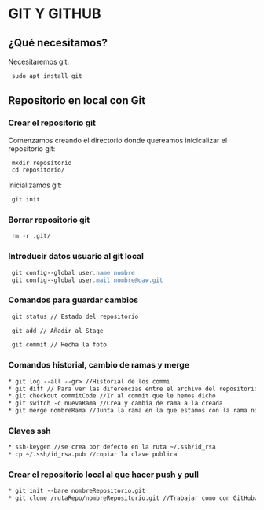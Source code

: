 # GIT Y GITHUB

## ¿Qué necesitamos?

Necesitaremos git:

```apache
 sudo apt install git
```

## Repositorio en local con Git

### Crear el repositorio git

Comenzamos creando el directorio donde quereamos inicicalizar el repositorio git:

```apache
 mkdir repositorio
 cd repositorio/
```

Inicializamos git:

```apache
 git init
```

### Borrar repositorio git

```apache
 rm -r .git/
```

### Introducir datos usuario al git local

```apache
 git config--global user.name nombre
 git config--global user.mail nombre@daw.git
```

### Comandos para guardar cambios

```apache
 git status // Estado del repositorio
```

```apache
 git add // Añadir al Stage
```

```apache
 git commit // Hecha la foto
```

### Comandos historial, cambio de ramas y merge

```apache
* git log --all --gr> //Historial de los commi
* git diff // Para ver las diferencias entre el archivo del repositorio y el que yo estoy usando
* git checkout commitCode //Ir al commit que le hemos dicho
* git switch -c nuevaRama //Crea y cambia de rama a la creada
* git merge nombreRama //Junta la rama en la que estamos con la rama nombreRama
```

### Claves ssh

```apache
* ssh-keygen //se crea por defecto en la ruta ~/.ssh/id_rsa
* cp ~/.ssh/id_rsa.pub //copiar la clave publica
```

### Crear el repositorio local al que hacer push y pull

```apache
* git init --bare nombreRepositorio.git
* git clone /rutaRepo/nombreRepositorio.git //Trabajar como con GitHub/GitLab
```
